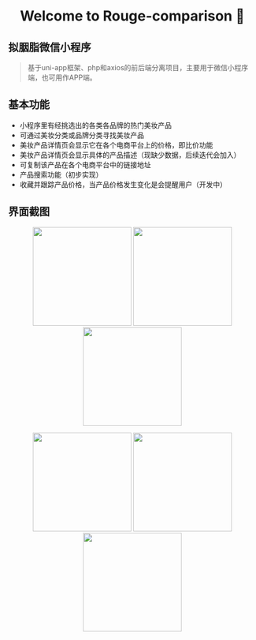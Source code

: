 <h1 align="center">Welcome to Rouge-comparison 👋</h1>

## 拟胭脂微信小程序

> 基于uni-app框架、php和axios的前后端分离项目，主要用于微信小程序端，也可用作APP端。

## 基本功能

- 小程序里有经挑选出的各类各品牌的热门美妆产品
- 可通过美妆分类或品牌分类寻找美妆产品
- 美妆产品详情页会显示它在各个电商平台上的价格，即比价功能
- 美妆产品详情页会显示具体的产品描述（现缺少数据，后续迭代会加入）
- 可复制该产品在各个电商平台中的链接地址
- 产品搜索功能（初步实现）
- 收藏并跟踪产品价格，当产品价格发生变化是会提醒用户（开发中）

## 界面截图

<center>
    <figure class="third">
        <img src="https://s1.ax1x.com/2020/04/17/JVKzuV.jpg" border="0" width="200" />
        <img src="https://s1.ax1x.com/2020/04/17/JVKvj0.jpg" border="0" width="200" />
        <img src="https://s1.ax1x.com/2020/04/17/JVMCEF.png" border="0" width="200" />
    </figure>
</center>

<center>
    <figure class="third">
        <img src="https://s1.ax1x.com/2020/04/17/JVMPN4.png" border="0" width="200" />
        <img src="https://s1.ax1x.com/2020/04/17/JVMpHU.png" border="0" width="200" />
        <img src="https://s1.ax1x.com/2020/04/17/JVMSBT.jpg" border="0" width="200" />
    </figure>
</center>
